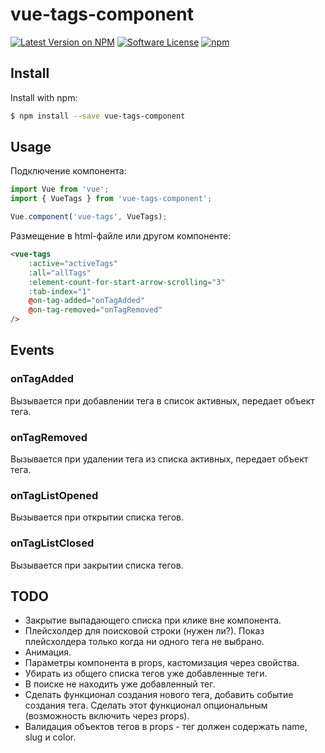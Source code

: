 # vue-tags-component

[![Latest Version on NPM](https://img.shields.io/npm/v/vue-tags-component.svg?style=flat-square)](https://npmjs.com/package/vue-tags-component)
[![Software License](https://img.shields.io/badge/license-MIT-brightgreen.svg?style=flat-square)](LICENSE.md)
[![npm](https://img.shields.io/npm/dt/vue-tags-component.svg?style=flat-square)](https://www.npmjs.com/package/vue-tags-component)

## Install

Install with npm:

```sh
$ npm install --save vue-tags-component
```

## Usage

Подключение компонента:

```js
import Vue from 'vue';
import { VueTags } from 'vue-tags-component';

Vue.component('vue-tags', VueTags);
```

Размещение в html-файле или другом компоненте:

```html
<vue-tags
    :active="activeTags"
    :all="allTags"
    :element-count-for-start-arrow-scrolling="3"
    :tab-index="1"
    @on-tag-added="onTagAdded"
    @on-tag-removed="onTagRemoved"
/>
```

## Events

### onTagAdded

Вызывается при добавлении тега в список активных, передает объект тега.

### onTagRemoved

Вызывается при удалении тега из списка активных, передает объект тега.

### onTagListOpened

Вызывается при открытии списка тегов.

### onTagListClosed

Вызывается при закрытии списка тегов.

## TODO

- Закрытие выпадающего списка при клике вне компонента.
- Плейсхолдер для поисковой строки (нужен ли?). Показ плейсхолдера только когда ни одного тега не выбрано.
- Анимация.
- Параметры компонента в props, кастомизация через свойства.
- Убирать из общего списка тегов уже добавленные теги.
- В поиске не находить уже добавленный тег.
- Сделать функционал создания нового тега, добавить событие создания тега. Сделать этот функционал опциональным (возможность включить через props).
- Валидация объектов тегов в props - тег должен содержать name, slug и color.
